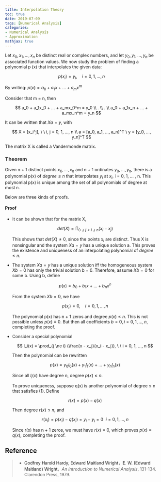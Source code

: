 ```yaml
---
title: Interpolation Theory
toc: true
date: 2019-07-09
tags: [Numerical Analysis]
categories: 
- Numerical Analysis
- Approximation
mathjax: true
---
```


Let $x_0, x_1, ... , x_n$ be distinct real or complex numbers, and let $y_0 , y_1, ..., y_n$ be associated function values. We now study the problem of finding a polynomial p (x) that interpolates the given data:

$$
p(x_i) = y_i, \ \ \ \ i = 0, 1, ..., n
$$

By writing: 		$p(x) = a_0 + a_1x + ... + a_mx^m$

Consider that m = n, then

$$
a_0 + a_1x_0 + ... + a_mx_0^m = y_0
\\              .
\\              .
\\
a_0 + a_1x_n + ... + a_mx_n^m = y_n
$$

It can be written that $Xa = y$, with

$$
X = [x_i^j], \ \  i, j = 0, 1, ..., n
\\
a = [a_0, a_1, ..., a_n]^T \ y = [y_0, ..., y_n]^T
$$

The matrix X is called a Vandermonde matrix.

### Theorem

Given n + 1 distinct points $x_0, ... , x_n$ and n + 1 ordinates $y_0, ..., y_n$, there is a polynomial p(x) of $degree  \le  n$ that interpolates $y_i$ at $x_i$, i = 0, 1, ... , n. This polynomial p(x) is unique among the set of all polynomials of degree at most n. 

Below are three kinds of proofs.

#### Proof

- It can be shown that for the matrix X,

  $$
  det(X) = \prod_{0 \le j < i  \le n}(x_i - x_j)
  $$
  
  This shows that $det(X) \ne 0$, since the points $x_i$ are distinct. Thus X is nonsingular and the system $Xa = y$ has a unique solution a. This proves the existence and uniqueness of an interpolating polynomial of $degree \le n$.

- The system $Xa = y$ has a unique solution iff the homogeneous system $Xb = 0$ has only the trivial solution b = 0. Therefore, assume $Xb = 0$ for some b. Using b, define 
  
  $$
  p(x) = b_0 + b_1x + ... + b_nx^n
  $$
  
  From the system $Xb = 0$, we have
  
  $$
  p(x_i) = 0, \ \ \ \ i = 0, 1, ..., n
  $$
  
  The polynomial p(x) has n + 1 zeros and degree $p(x) \le n$. This is not possible unless $p(x) \equiv 0$. But then all coefficients $b = 0, i = 0, 1, ... , n$, completing the proof. 

- Consider a special polynomial
  
  $$
  l_i(x) = \prod_{j \ne i} (\frac{x - x_j}{x_i - x_j}), \ \  i = 0, 1, ..., n
  $$
  
  Then the polynomial can be rewritten
  
  $$
  p(x) = y_0l_0(x) + y_1l_1(x) + ... + y_nl_n(x)
  $$
  
  Since all $l_i(x)$ have degree n, degree $p(x) \le n$.

  To prove uniqueness, suppose q(x) is another polynomial of degree $\le$ n that satisfies (1). Define
  
  $$
  r(x) = p(x) - q(x)
  $$
  
  Then degree $r(x) \le n$, and
  
  $$
  r(x_i) = p(x_i) - q(x_i) = y_i - y_i = 0 \ \ i = 0, 1, ..., n
  $$
  
  Since r(x) has n + 1 zeros, we must have $r(x) \equiv 0$, which proves $p(x) \equiv q(x)$, completing the proof.

## Reference

> - <a style="text-decoration:none;" href="https://www.google.co.jp/search?hl=zh-CN&tbo=p&tbm=bks&q=inauthor:Godfrey+Harold+Hardy">Godfrey Harold Hardy</a>, <a style="text-decoration:none;" href="https://www.google.co.jp/search?hl=zh-CN&tbo=p&tbm=bks&q=inauthor:Edward+Maitland+Wright">Edward Maitland Wright</a>，<a style="text-decoration:none;" href="https://www.google.co.jp/search?hl=zh-CN&tbo=p&tbm=bks&q=inauthor:E.+W.+(Edward+Maitland)+Wright">E. W. (Edward Maitland) Wright</a>，*An Introduction to Numerical Analysis*, 131-134. Clarendon Press, 1979.